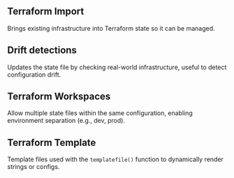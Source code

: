 ## Terraform Import
Brings existing infrastructure into Terraform state so it can be managed.

## Drift detections
Updates the state file by checking real-world infrastructure, useful to detect configuration drift.

## Terraform Workspaces
Allow multiple state files within the same configuration, enabling environment separation (e.g., dev, prod).

## Terraform Template
Template files used with the ``templatefile()`` function to dynamically render strings or configs.